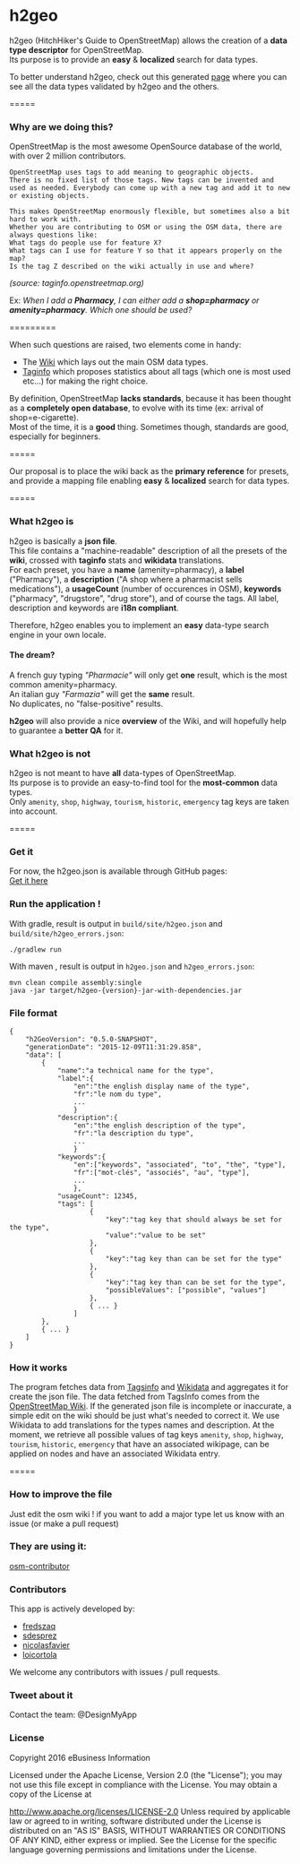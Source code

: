 # h2geo

h2geo (HitchHiker's Guide to OpenStreetMap) allows the creation of a **data type descriptor** for OpenStreetMap.  
Its purpose is to provide an **easy** & **localized** search for data types.

To better understand h2geo, check out this generated [page](http://mapsquare.github.io/h2geo) 
where you can see all the data types validated by h2geo and the others.

=====

### Why are we doing this?
OpenStreetMap is the most awesome OpenSource database of the world, with over 2 million contributors.  

	OpenStreetMap uses tags to add meaning to geographic objects. 
	There is no fixed list of those tags. New tags can be invented and used as needed. Everybody can come up with a new tag and add it to new or existing objects. 
	
	This makes OpenStreetMap enormously flexible, but sometimes also a bit hard to work with.
	Whether you are contributing to OSM or using the OSM data, there are always questions like:  
	What tags do people use for feature X?  
	What tags can I use for feature Y so that it appears properly on the map?  
	Is the tag Z described on the wiki actually in use and where?  
*(source: taginfo.openstreetmap.org)*

Ex: 
*When I add a <b>Pharmacy</b>, I can either add a <b>shop=pharmacy</b> or <b>amenity=pharmacy</b>. Which one should be used?*


=========

When such questions are raised, two elements come in handy:  
 * The [Wiki](http://wiki.openstreetmap.org/wiki/Tag:shop%3Dpharmacy) which lays out the main OSM data types.
 * [Taginfo](http://taginfo.openstreetmap.org) which proposes statistics about all tags (which one is most used etc...) for making the right choice.

By definition, OpenStreetMap **lacks standards**, because it has been thought as a **completely open database**, to evolve with its time (ex: arrival of shop=e-cigarette).  
Most of the time, it is a **good** thing. Sometimes though, standards are good, especially for beginners.

=====

Our proposal is to place the wiki back as the **primary reference** for presets, and provide a mapping file enabling **easy** & **localized** search for data types.

=====

### What h2geo is
h2geo is basically a **json file**.  
This file contains a "machine-readable" description of all the presets of the **wiki**, crossed with **taginfo** stats and **wikidata** translations.  
For each preset, you have a **name** (amenity=pharmacy), a **label** ("Pharmacy"), a **description** ("A shop where a pharmacist sells medications"), a **usageCount** (number of occurences in OSM), **keywords** ("pharmacy", "drugstore", "drug store"), and of course the tags.
All label, description and keywords are **i18n compliant**.  

Therefore, h2geo enables you to implement an **easy** data-type search engine in your own locale.

#### The dream?  
A french guy typing *"Pharmacie"* will only get **one** result, which is the most common amenity=pharmacy.  
An italian guy *"Farmazia"* will get the **same** result.  
No duplicates, no "false-positive" results.

**h2geo** will also provide a nice **overview** of the Wiki, and will hopefully help to guarantee a **better QA** for it.

### What h2geo is not
h2geo is not meant to have **all** data-types of OpenStreetMap.  
Its purpose is to provide an easy-to-find tool for the **most-common** data types.  
Only `amenity`, `shop`, `highway`, `tourism`, `historic`, `emergency` tag keys are taken into account.

=====

### Get it
For now, the h2geo.json is available through GitHub pages:  
[Get it here](http://mapsquare.github.io/h2geo/h2geo.json)

### Run the application !
With gradle, result is output in `build/site/h2geo.json` and `build/site/h2geo_errors.json`:

    ./gradlew run

With maven , result is output in `h2geo.json` and `h2geo_errors.json`:

    mvn clean compile assembly:single
    java -jar target/h2geo-{version}-jar-with-dependencies.jar


### File format
    {
        "h2GeoVersion": "0.5.0-SNAPSHOT",
        "generationDate": "2015-12-09T11:31:29.858",
        "data": [
            {
                "name":"a technical name for the type",
                "label":{
                    "en":"the english display name of the type",
                    "fr":"le nom du type",
                    ...
                    }
                "description":{
                    "en":"the english description of the type",
                    "fr":"la description du type",
                    ...
                    }
                "keywords":{
                    "en":["keywords", "associated", "to", "the", "type"],
                    "fr":["mot-clés", "associés", "au", "type"],
                    ...
                    },
                "usageCount": 12345,
                "tags": [
                        {
                            "key":"tag key that should always be set for the type",
                            "value":"value to be set"
                        },
                        {
                            "key":"tag key than can be set for the type"
                        },
                        {
                            "key":"tag key than can be set for the type",
                            "possibleValues": ["possible", "values"]
                        },
                        { ... }
                    ]
            },
            { ... }
        ]
    }

### How it works
The program fetches data from [Tagsinfo](http://taginfo.openstreetmap.org/) and [Wikidata](https://www.wikidata.org/)
and aggregates it for create the json file. The data fetched from TagsInfo comes from the
[OpenStreetMap Wiki](http://wiki.openstreetmap.org). If the generated json file is incomplete or inaccurate, a simple
edit on the wiki should be just what's needed to correct it. We use Wikidata to add translations for the types names and
description. At the moment, we retrieve all possible values of tag keys `amenity`, `shop`, `highway`, `tourism`,
`historic`, `emergency` that have an associated wikipage,  can be applied on nodes and have an associated Wikidata entry.

=====

### How to improve the file
Just edit the osm wiki ! if you want to add a major type let us know with an issue (or make a pull request)

### They are using it:
[osm-contributor](https://github.com/mapsquare/osm-contributor)

### Contributors
This app is actively developed by:

 + [fredszaq](https://github.com/fredszaq)
 + [sdesprez](https://github.com/sdesprez)
 + [nicolasfavier](https://github.com/nicolasfavier)
 + [loicortola](https://github.com/loicortola)

We welcome any contributors with issues / pull requests.

### Tweet about it
Contact the team: @DesignMyApp

### License
Copyright 2016 eBusiness Information

Licensed under the Apache License, Version 2.0 (the "License"); you may not use this file except in compliance with the License. You may obtain a copy of the License at

   http://www.apache.org/licenses/LICENSE-2.0
Unless required by applicable law or agreed to in writing, software distributed under the License is distributed on an "AS IS" BASIS, WITHOUT WARRANTIES OR CONDITIONS OF ANY KIND, either express or implied. See the License for the specific language governing permissions and limitations under the License.
